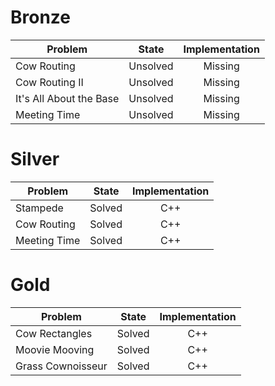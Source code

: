 # Bronze
| Problem        | State           | Implementation  |
| ------------- |:---------------:| :--------------:|
| Cow Routing | Unsolved          | Missing          |
| Cow Routing II | Unsolved          | Missing          |
| It's All About the Base | Unsolved          | Missing            |
| Meeting Time | Unsolved          | Missing            |
# Silver
| Problem        | State           | Implementation  |
| ------------- |:---------------:| :--------------:|
| Stampede | Solved          | C++            |
| Cow Routing | Solved          | C++            |
| Meeting Time | Solved          | C++            |
# Gold
| Problem        | State           | Implementation  |
| -------------  |:---------------:| :--------------:|
| Cow Rectangles | Solved          | C++            |
| Moovie Mooving | Solved          | C++             |
| Grass Cownoisseur | Solved          | C++             |
